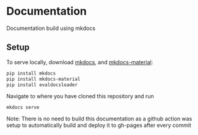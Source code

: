 # Documentation
Documentation build using mkdocs

## Setup
To serve locally, download [mkdocs](https://www.mkdocs.org/getting-started/), and [mkdocs-material](https://squidfunk.github.io/mkdocs-material/getting-started/):

```bash
pip install mkdocs
pip install mkdocs-material
pip install evaldocsloader
```

Navigate to where you have cloned this repository and run

``` 
mkdocs serve 
```

Note: There is no need to build this documentation as a github action was setup to automatically build and deploy it to gh-pages after every commit